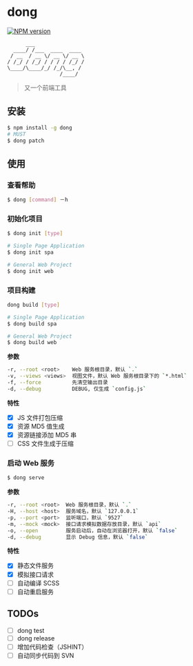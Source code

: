 # dong

[![NPM version](https://img.shields.io/npm/v/dong.svg?style=flat-square)](https://npmjs.org/package/dong)

          ___
      ____/ /___  ____  ____
     / __  / __ \/ __ \/ __ \
    / /_/ / /_/ / / / / /_/ /
    \____/\____/_/ /_/\__, /
                     /____/

> 又一个前端工具

## 安装

```bash
$ npm install -g dong
# MUST
$ dong patch
```

## 使用

### 查看帮助

```bash
$ dong [command] －h
```

### 初始化项目

```bash
$ dong init [type]

# Single Page Application
$ dong init spa

# General Web Project
$ dong init web
```

### 项目构建

```bash
dong build [type]

# Single Page Application
$ dong build spa

# General Web Project
$ dong build web
```

**参数**

```bash
-r, --root <root>    Web 服务根目录，默认 `.`
-v, --views <views>  视图文件，默认 Web 服务根目录下的 `*.html`
-f, --force          先清空输出目录
-d, --debug          DEBUG, 仅生成 `config.js`
```

**特性**

- [x] JS 文件打包压缩
- [x] 资源 MD5 值生成
- [x] 资源链接添加 MD5 串
- [ ] CSS 文件生成于压缩

### 启动 Web 服务

```bash
$ dong serve
```

**参数**

```bash
-r, --root <root>  Web 服务根目录，默认 `.`
-H, --host <host>  服务域名，默认 `127.0.0.1`
-p, --port <port>  监听端口，默认 `9527`
-m, --mock <mock>  接口请求模拟数据存放目录，默认 `api`
-o, --open         服务启动后，自动在浏览器打开，默认 `false`
-d, --debug        显示 Debug 信息，默认 `false`
```

**特性**

- [x] 静态文件服务
- [x] 模拟接口请求
- [ ] 自动编译 SCSS
- [ ] 自动重启服务

## TODOs

- [ ] dong test
- [ ] dong release
- [ ] 增加代码检查（JSHINT）
- [ ] 自动同步代码到 SVN

